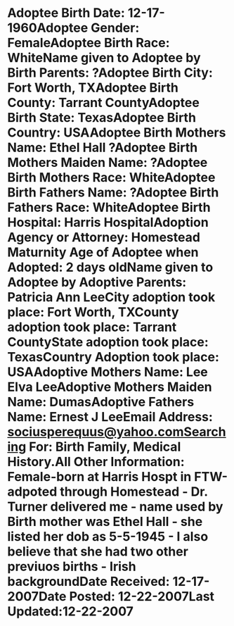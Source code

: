 # Adoptee Birth Date: 12-17-1960Adoptee Gender: FemaleAdoptee Birth Race: WhiteName given to Adoptee by Birth Parents: ?Adoptee Birth City: Fort Worth, TXAdoptee Birth County: Tarrant CountyAdoptee Birth State: TexasAdoptee Birth Country: USAAdoptee Birth Mothers Name: Ethel Hall ?Adoptee Birth Mothers Maiden Name: ?Adoptee Birth Mothers Race: WhiteAdoptee Birth Fathers Name: ?Adoptee Birth Fathers Race: WhiteAdoptee Birth Hospital: Harris HospitalAdoption Agency or Attorney: Homestead Maturnity Age of Adoptee when Adopted: 2 days oldName given to Adoptee by Adoptive Parents: Patricia Ann LeeCity adoption took place: Fort Worth, TXCounty adoption took place: Tarrant CountyState adoption took place: TexasCountry Adoption took place: USAAdoptive Mothers Name: Lee Elva LeeAdoptive Mothers Maiden Name: DumasAdoptive Fathers Name: Ernest J LeeEmail Address: sociusperequus@yahoo.comSearching For: Birth Family, Medical History.All Other Information: Female-born at Harris Hospt in FTW-adpoted through Homestead - Dr. Turner delivered me - name used by Birth mother was Ethel Hall - she listed her dob as 5-5-1945 - I also believe that she had two other previuos births - Irish backgroundDate Received: 12-17-2007Date Posted: 12-22-2007Last Updated:12-22-2007